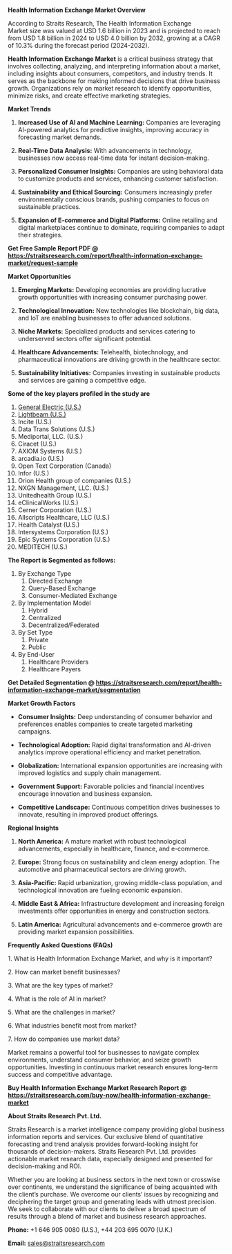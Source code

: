 <p><strong>Health Information Exchange Market Overview</strong></p>
<p>According to Straits Research, The Health Information Exchange Market size was valued at USD 1.6 billion in 2023 and is projected to reach from USD 1.8 billion in 2024 to USD 4.0 billion by 2032, growing at a CAGR of 10.3% during the forecast period (2024-2032).</p>
<p><strong>Health Information Exchange Market</strong> is a critical business strategy that involves collecting, analyzing, and interpreting information about a market, including insights about consumers, competitors, and industry trends. It serves as the backbone for making informed decisions that drive business growth. Organizations rely on market research to identify opportunities, minimize risks, and create effective marketing strategies.</p>
<p><strong>Market Trends</strong></p>
<ol>
<li>
<p><strong>Increased Use of AI and Machine Learning:</strong> Companies are leveraging AI-powered analytics for predictive insights, improving accuracy in forecasting market demands.</p>
</li>
<li>
<p><strong>Real-Time Data Analysis:</strong> With advancements in technology, businesses now access real-time data for instant decision-making.</p>
</li>
<li>
<p><strong>Personalized Consumer Insights:</strong> Companies are using behavioral data to customize products and services, enhancing customer satisfaction.</p>
</li>
<li>
<p><strong>Sustainability and Ethical Sourcing:</strong> Consumers increasingly prefer environmentally conscious brands, pushing companies to focus on sustainable practices.</p>
</li>
<li>
<p><strong>Expansion of E-commerce and Digital Platforms:</strong> Online retailing and digital marketplaces continue to dominate, requiring companies to adapt their strategies.</p>
</li>
</ol>
<p><strong>Get Free Sample Report PDF @ <a href=https://straitsresearch.com/report/health-information-exchange-market/request-sample>https://straitsresearch.com/report/health-information-exchange-market/request-sample</a></strong></p>
<p><strong>Market Opportunities</strong></p>
<ol>
<li>
<p><strong>Emerging Markets:</strong> Developing economies are providing lucrative growth opportunities with increasing consumer purchasing power.</p>
</li>
<li>
<p><strong>Technological Innovation:</strong> New technologies like blockchain, big data, and IoT are enabling businesses to offer advanced solutions.</p>
</li>
<li>
<p><strong>Niche Markets:</strong> Specialized products and services catering to underserved sectors offer significant potential.</p>
</li>
<li>
<p><strong>Healthcare Advancements:</strong> Telehealth, biotechnology, and pharmaceutical innovations are driving growth in the healthcare sector.</p>
</li>
<li>
<p><strong>Sustainability Initiatives:</strong> Companies investing in sustainable products and services are gaining a competitive edge.</p>
</li>
</ol>
<div>
<div><strong>Some of the key players profiled in the study are</strong></div>
</div>
<p><ol>
<li><a href=""https://www.ge.com/"" target=""_blank"">General Electric (U.S.)</a></li>
<li><a href=""https://lightbeamhealth.com/"" target=""_blank"">Lightbeam (U.S.)</a></li>
<li>Incite (U.S.)</li>
<li>Data Trans Solutions (U.S.)</li>
<li>Mediportal, LLC. (U.S.)</li>
<li>Ciracet (U.S.)</li>
<li>AXIOM Systems (U.S.)</li>
<li>arcadia.io (U.S.)</li>
<li>Open Text Corporation (Canada)</li>
<li>Infor (U.S.)</li>
<li>Orion Health group of companies (U.S.)</li>
<li>NXGN Management, LLC. (U.S.)</li>
<li>Unitedhealth Group (U.S.)</li>
<li>eClinicalWorks (U.S.)</li>
<li>Cerner Corporation (U.S.)</li>
<li>Allscripts Healthcare, LLC (U.S.)</li>
<li>Health Catalyst (U.S.)</li>
<li>Intersystems Corporation (U.S.)</li>
<li>Epic Systems Corporation (U.S.)</li>
<li>MEDITECH (U.S.)</li>
</ol></p>
<p><strong>The Report is Segmented as follows:</strong></p>
<p><ol>
<li>By Exchange Type
<ol>
<li>Directed Exchange</li>
<li>Query-Based Exchange</li>
<li>Consumer-Mediated Exchange</li>
</ol>
</li>
<li>By Implementation Model
<ol>
<li>Hybrid</li>
<li>Centralized</li>
<li>Decentralized/Federated</li>
</ol>
</li>
<li>By Set Type
<ol>
<li>Private</li>
<li>Public</li>
</ol>
</li>
<li>By End-User
<ol>
<li>Healthcare Providers</li>
<li>Healthcare Payers</li>
</ol>
</li>
</ol></p>
<p><strong>Get Detailed Segmentation @ <a href=https://straitsresearch.com/report/health-information-exchange-market/segmentation>https://straitsresearch.com/report/health-information-exchange-market/segmentation</a></strong></p>
<p><strong>Market Growth Factors</strong></p>
<ul>
<li>
<p><strong>Consumer Insights:</strong> Deep understanding of consumer behavior and preferences enables companies to create targeted marketing campaigns.</p>
</li>
<li>
<p><strong>Technological Adoption:</strong> Rapid digital transformation and AI-driven analytics improve operational efficiency and market penetration.</p>
</li>
<li>
<p><strong>Globalization:</strong> International expansion opportunities are increasing with improved logistics and supply chain management.</p>
</li>
<li>
<p><strong>Government Support:</strong> Favorable policies and financial incentives encourage innovation and business expansion.</p>
</li>
<li>
<p><strong>Competitive Landscape:</strong> Continuous competition drives businesses to innovate, resulting in improved product offerings.</p>
</li>
</ul>
<p><strong>Regional Insights</strong></p>
<ol>
<li>
<p><strong>North America:</strong> A mature market with robust technological advancements, especially in healthcare, finance, and e-commerce.</p>
</li>
<li>
<p><strong>Europe:</strong> Strong focus on sustainability and clean energy adoption. The automotive and pharmaceutical sectors are driving growth.</p>
</li>
<li>
<p><strong>Asia-Pacific:</strong> Rapid urbanization, growing middle-class population, and technological innovation are fueling economic expansion.</p>
</li>
<li>
<p><strong>Middle East &amp; Africa:</strong> Infrastructure development and increasing foreign investments offer opportunities in energy and construction sectors.</p>
</li>
<li>
<p><strong>Latin America:</strong> Agricultural advancements and e-commerce growth are providing market expansion possibilities.</p>
</li>
</ol>
<p><strong>Frequently Asked Questions (FAQs)</strong></p>
<p>1. What is Health Information Exchange Market, and why is it important?</p>
<p>2. How can market benefit businesses?</p>
<p>3. What are the key types of market?</p>
<p>4. What is the role of AI in market?</p>
<p>5. What are the challenges in market?</p>
<p>6. What industries benefit most from market?</p>
<p>7. How do companies use market data?</p>
<p>Market remains a powerful tool for businesses to navigate complex environments, understand consumer behavior, and seize growth opportunities. Investing in continuous market research ensures long-term success and competitive advantage.</p>
<p><strong>Buy Health Information Exchange Market Research Report @ <a href=https://straitsresearch.com/buy-now/health-information-exchange-market>https://straitsresearch.com/buy-now/health-information-exchange-market</a></strong></p>
<p><strong>About Straits Research Pvt. Ltd.</strong></p>
<p>Straits Research is a market intelligence company providing global business information reports and services. Our exclusive blend of quantitative forecasting and trend analysis provides forward-looking insight for thousands of decision-makers. Straits Research Pvt. Ltd. provides actionable market research data, especially designed and presented for decision-making and ROI.</p>
<p>Whether you are looking at business sectors in the next town or crosswise over continents, we understand the significance of being acquainted with the client&rsquo;s purchase. We overcome our clients&rsquo; issues by recognizing and deciphering the target group and generating leads with utmost precision. We seek to collaborate with our clients to deliver a broad spectrum of results through a blend of market and business research approaches.</p>
<p><strong>Phone:</strong> +1 646 905 0080 (U.S.), +44 203 695 0070 (U.K.)</p>
<p><strong>Email:</strong> <u><a href=mailto:sales@straitsresearch.com>sales@straitsresearch.com</a></u></p>
